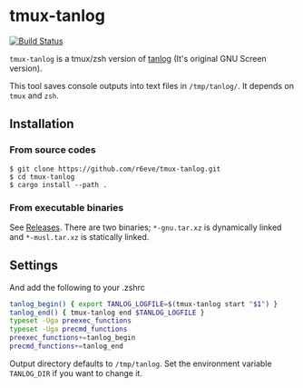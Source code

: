 tmux-tanlog
===========
[![Build Status][]][CI Results]

`tmux-tanlog` is a tmux/zsh version of [tanlog][] (It's original GNU Screen version).

This tool saves console outputs into text files in `/tmp/tanlog/`. It depends on `tmux` and `zsh`.

## Installation

### From source codes

```console
$ git clone https://github.com/r6eve/tmux-tanlog.git
$ cd tmux-tanlog
$ cargo install --path .
```

### From executable binaries

See [Releases][]. There are two binaries; `*-gnu.tar.xz` is dynamically linked and `*-musl.tar.xz` is statically linked.

## Settings

And add the following to your .zshrc

```sh
tanlog_begin() { export TANLOG_LOGFILE=$(tmux-tanlog start "$1") }
tanlog_end() { tmux-tanlog end $TANLOG_LOGFILE }
typeset -Uga preexec_functions
typeset -Uga precmd_functions
preexec_functions+=tanlog_begin
precmd_functions+=tanlog_end
```

Output directory defaults to `/tmp/tanlog`. Set the environment variable
`TANLOG_DIR` if you want to change it.

[Build Status]: https://travis-ci.org/r6eve/tmux-tanlog.svg?branch=master
[CI Results]: https://travis-ci.org/r6eve/tmux-tanlog
[tanlog]: http://shinh.hatenablog.com/entry/2017/02/12/031105
[Releases]: https://github.com/r6eve/tmux-tanlog/releases
